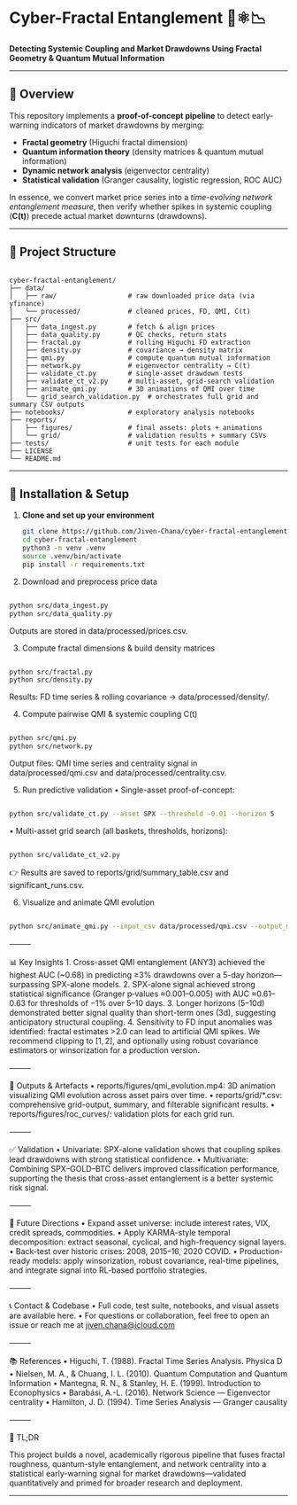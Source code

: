 # Cyber-Fractal Entanglement 🧠⚛️📉

**Detecting Systemic Coupling and Market Drawdowns Using Fractal Geometry & Quantum Mutual Information**

---

## 🚀 Overview

This repository implements a **proof-of-concept pipeline** to detect early-warning indicators of market drawdowns by merging:
- **Fractal geometry** (Higuchi fractal dimension)
- **Quantum information theory** (density matrices & quantum mutual information)
- **Dynamic network analysis** (eigenvector centrality)
- **Statistical validation** (Granger causality, logistic regression, ROC AUC)

In essence, we convert market price series into a *time-evolving network entanglement measure*, then verify whether spikes in systemic coupling (**C(t)**) precede actual market downturns (drawdowns).

---

## 📁 Project Structure

```

cyber-fractal-entanglement/
├── data/
│   ├── raw/                  # raw downloaded price data (via yfinance)
│   └── processed/            # cleaned prices, FD, QMI, C(t)
├── src/
│   ├── data_ingest.py        # fetch & align prices
│   ├── data_quality.py       # QC checks, return stats
│   ├── fractal.py            # rolling Higuchi FD extraction
│   ├── density.py            # covariance → density matrix
│   ├── qmi.py                # compute quantum mutual information
│   ├── network.py            # eigenvector centrality → C(t)
│   ├── validate_ct.py        # single-asset drawdown tests
│   ├── validate_ct_v2.py     # multi-asset, grid-search validation
│   ├── animate_qmi.py        # 3D animations of QMI over time
│   └── grid_search_validation.py  # orchestrates full grid and summary CSV outputs
├── notebooks/                # exploratory analysis notebooks
├── reports/
│   ├── figures/              # final assets: plots + animations
│   └── grid/                 # validation results + summary CSVs
├── tests/                    # unit tests for each module
├── LICENSE
└── README.md

```


---

## 🎯 Installation & Setup

1. **Clone and set up your environment**  
   ```bash
   git clone https://github.com/Jiven-Chana/cyber-fractal-entanglement.git
   cd cyber-fractal-entanglement
   python3 -m venv .venv
   source .venv/bin/activate
   pip install -r requirements.txt
   ```

2.	Download and preprocess price data

  ```bash

  python src/data_ingest.py
  python src/data_quality.py

  ```

Outputs are stored in data/processed/prices.csv.

3.	Compute fractal dimensions & build density matrices

  ```bash

  python src/fractal.py
  python src/density.py

  ```

Results: FD time series & rolling covariance → data/processed/density/.

4.	Compute pairwise QMI & systemic coupling C(t)

  ```bash

  python src/qmi.py
  python src/network.py

  ```

Output files: QMI time series and centrality signal in data/processed/qmi.csv and data/processed/centrality.csv.

5.	Run predictive validation
	•	Single-asset proof-of-concept:

  ```bash

  python src/validate_ct.py --asset SPX --threshold -0.01 --horizon 5

  ```

•	Multi-asset grid search (all baskets, thresholds, horizons):

  ```bash

  python src/validate_ct_v2.py

  ```

👉 Results are saved to reports/grid/summary_table.csv and significant_runs.csv.

6.	Visualize and animate QMI evolution

  ```bash

  python src/animate_qmi.py --input_csv data/processed/qmi.csv --output_mp4 reports/figures/qmi_evolution.mp4

  ```


⸻

📊 Key Insights
	1.	Cross-asset QMI entanglement (ANY3) achieved the highest AUC (~0.68) in predicting ≥3% drawdowns over a 5-day horizon—surpassing SPX-alone models.
	2.	SPX-alone signal achieved strong statistical significance (Granger p‑values ≈0.001–0.005) with AUC ≈0.61–0.63 for thresholds of −1% over 5–10 days.
	3.	Longer horizons (5–10d) demonstrated better signal quality than short-term ones (3d), suggesting anticipatory structural coupling.
	4.	Sensitivity to FD input anomalies was identified: fractal estimates >2.0 can lead to artificial QMI spikes. We recommend clipping to [1, 2], and optionally using robust covariance estimators or winsorization for a production version.

⸻

📎 Outputs & Artefacts
	•	reports/figures/qmi_evolution.mp4: 3D animation visualizing QMI evolution across asset pairs over time.
	•	reports/grid/*.csv: comprehensive grid-output, summary, and filterable significant results.
	•	reports/figures/roc_curves/: validation plots for each grid run.

⸻

✅ Validation
	•	Univariate: SPX-alone validation shows that coupling spikes lead drawdowns with strong statistical confidence.
	•	Multivariate: Combining SPX–GOLD–BTC delivers improved classification performance, supporting the thesis that cross-asset entanglement is a better systemic risk signal.

⸻

🔭 Future Directions
	•	Expand asset universe: include interest rates, VIX, credit spreads, commodities.
	•	Apply KARMA-style temporal decomposition: extract seasonal, cyclical, and high-frequency signal layers.
	•	Back-test over historic crises: 2008, 2015–16, 2020 COVID.
	•	Production-ready models: apply winsorization, robust covariance, real-time pipelines, and integrate signal into RL-based portfolio strategies.

⸻

📞 Contact & Codebase
	•	Full code, test suite, notebooks, and visual assets are available here.
	•	For questions or collaboration, feel free to open an issue or reach me at jiven.chana@icloud.com

⸻

📚 References
	•	Higuchi, T. (1988). Fractal Time Series Analysis. Physica D
	•	Nielsen, M. A., & Chuang, I. L. (2010). Quantum Computation and Quantum Information
	•	Mantegna, R. N., & Stanley, H. E. (1999). Introduction to Econophysics
	•	Barabási, A.-L. (2016). Network Science — Eigenvector centrality
	•	Hamilton, J. D. (1994). Time Series Analysis — Granger causality

⸻

🏁 TL;DR

This project builds a novel, academically rigorous pipeline that fuses fractal roughness, quantum-style entanglement, and network centrality into a statistical early-warning signal for market drawdowns—validated quantitatively and primed for broader research and deployment.

---
